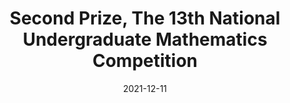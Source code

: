---
title: Second Prize, The 13th National Undergraduate Mathematics Competition
date: 2021-12-11
category: Competition
description: >-
  第十三届全国大学生数学竞赛二等奖
  </br>中国数学会
image: assets/images/ach/comp.png
links:
  "Certificate": "/assets/achievements/2021/mathcomp.pdf"
---
